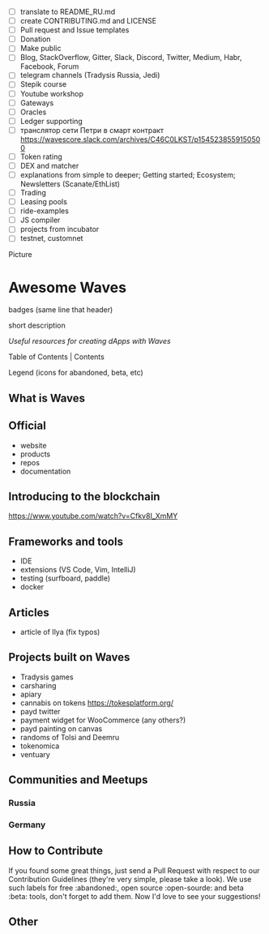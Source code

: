 - [ ] translate to README_RU.md
- [ ] create CONTRIBUTING.md and LICENSE
- [ ] Pull request and Issue templates
- [ ] Donation
- [ ] Make public
- [ ] Blog, StackOverflow, Gitter, Slack, Discord, Twitter, Medium, Habr, Facebook, Forum
- [ ] telegram channels (Tradysis Russia, Jedi)
- [ ] Stepik course
- [ ] Youtube workshop
- [ ] Gateways
- [ ] Oracles
- [ ] Ledger supporting
- [ ] транслятор сети Петри в смарт контракт https://wavescore.slack.com/archives/C46C0LKST/p1545238559150500
- [ ] Token rating
- [ ] DEX and matcher
- [ ] explanations from simple to deeper; Getting started; Ecosystem; Newsletters (Scanate/EthList)
- [ ] Trading
- [ ] Leasing pools
- [ ] ride-examples
- [ ] JS compiler
- [ ] projects from incubator
- [ ] testnet, customnet

Picture

# Awesome Waves

badges (same line that header)

short description

_Useful resources for creating dApps with Waves_

Table of Contents | Contents

Legend (icons for abandoned, beta, etc)

## What is Waves

## Official

- website
- products
- repos
- documentation

## Introducing to the blockchain

https://www.youtube.com/watch?v=Cfkv8I_XmMY

## Frameworks and tools

- IDE
- extensions (VS Code, Vim, IntelliJ)
- testing (surfboard, paddle)
- docker

## Articles

- article of Ilya (fix typos)

## Projects built on Waves

- Tradysis games
- carsharing
- apiary
- cannabis on tokens https://tokesplatform.org/
- payd twitter
- payment widget for WooCommerce (any others?)
- payd painting on canvas
- randoms of Tolsi and Deemru
- tokenomica
- ventuary

## Communities and Meetups

### Russia

### Germany

## How to Contribute

If you found some great things, just send a Pull Request with respect to our Contribution Guidelines (they're very simple, please take a look). We use such labels for free :abandoned:, open source :open-sourde: and beta :beta: tools, don't forget to add them. Now I'd love to see your suggestions!

## Other

